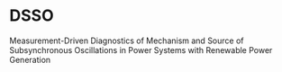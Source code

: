 # DSSO
Measurement-Driven Diagnostics of Mechanism and Source of Subsynchronous Oscillations in Power Systems with Renewable Power Generation
